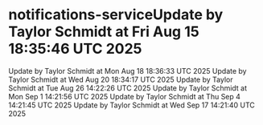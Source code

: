 # notifications-serviceUpdate by Taylor Schmidt at Fri Aug 15 18:35:46 UTC 2025
Update by Taylor Schmidt at Mon Aug 18 18:36:33 UTC 2025
Update by Taylor Schmidt at Wed Aug 20 18:34:17 UTC 2025
Update by Taylor Schmidt at Tue Aug 26 14:22:26 UTC 2025
Update by Taylor Schmidt at Mon Sep  1 14:21:56 UTC 2025
Update by Taylor Schmidt at Thu Sep  4 14:21:45 UTC 2025
Update by Taylor Schmidt at Wed Sep 17 14:21:40 UTC 2025
